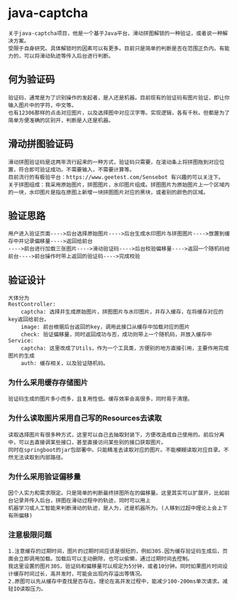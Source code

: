 # java-captcha
    关于java-captcha项目，他是一个基于Java平台，滑动拼图解锁的一种验证，或者说一种解决方案。
    受限于自身研究。具体解锁时的因素可以有更多。目前只是简单的判断是否在范围正负内。有能力的，可以将滑动轨迹等传入后台进行判断。

## 何为验证码
    验证码，通常是为了识别操作的发起者，是人还是机器。目前现有的验证码有图片验证，即让你输入图片中的字符，中文等。
    也有12306那样的点击对应图片，以及选择图中对应汉字等。实现逻辑，各有千秋。但都是为了简单方便准确的区别开，判断是人还是机器。

## 滑动拼图验证码
    滑动拼图验证码是这两年流行起来的一种方式，验证码只需要，在滚动条上将拼图拖到对应位置，符合即可验证成功。不需要输入，不需要计算等。
    目前流行的有极验平台：https://www.geetest.com/Sensebot 有兴趣的可以关注下。
    关于拼图组成：我采用原始图片，拼图图片，水印图片组成。拼图图片为原始图片上一个区域内的一块，水印图片是指在原图上新增一块拼图图片对应的黑块，或者别的颜色的区域。

## 验证思路
    用户进入验证页面---->后台选择原始图片---->后台生成水印图片与拼图图片---->放置到缓存中并记录偏移量---->返回给前台
    ---->前台进行加载三张图片---->滑动验证码---->后台校验偏移量---->返回一个随机码给前台---->前台操作时带上返回的验证码---->完成校验

## 验证设计
    大体分为
    RestController:
        captcha: 选择并生成原始图片，拼图图片与水印图片，并存入缓存，在将缓存对应的key返回给前台。
        image: 前台根据后台返回的key，调用此接口从缓存中加载对应的图片
        check: 验证偏移量，同时返回成功与否，成功则带上一个随机码，并放入缓存中
    Service:
        captcha: 这里改成了Utils，作为一个工具类，方便别的地方直接引用，主要作用完成图片的生成
        auth: 缓存相关，以及验证随机码。
    
### 为什么采用缓存存储图片
    验证码生成的图片多小而多，且复用性低。缓存效率会高很多，同时易于清理。
### 为什么读取图片采用自己写的Resources去读取
    读取选择图片有很多种方式，这里可以自己去抽取封装下，方便改造成自己使用的。前后分离中，可以去直接调某些接口，甚至直接访问某些别的接口获取图片。
    同时在springboot的jar包部署中。只能精准去读取对应的图片。不能模糊读取对应目录。不然无法读取到内部路径。
### 为什么采用验证偏移量
    因个人实力和需求限定。只是简单的判断最终拼图所在的偏移量。这里其实可以扩展开，比如前台记录并传入后台，拼图在滑动过程中的轨迹，同时可以用上
    机器学习或人工智能来判断滑动的轨迹，是人为，还是机器所为。(人移到过超中理论上会上下有所偏移)
### 注意极限问题
    1.注意缓存的过期时间，图片的过期时间应该是很短的，例如30S.因为缓存验证码生成后，页面会立即调用加载。加载后可以主动删除，也可以偷懒，通过过期时间去控制。
    我这里设置的图片30S，验证码和偏移量可以规定为5分钟，或者10分钟。同时如果图片时间设计缓存时间过长，高并发时，可能会出现内存溢出等情况。
    2.原图可以先从缓存中查找是否存在。理论在高并发过程中，能减少100-200ms单次请求。减轻IO读取压力。